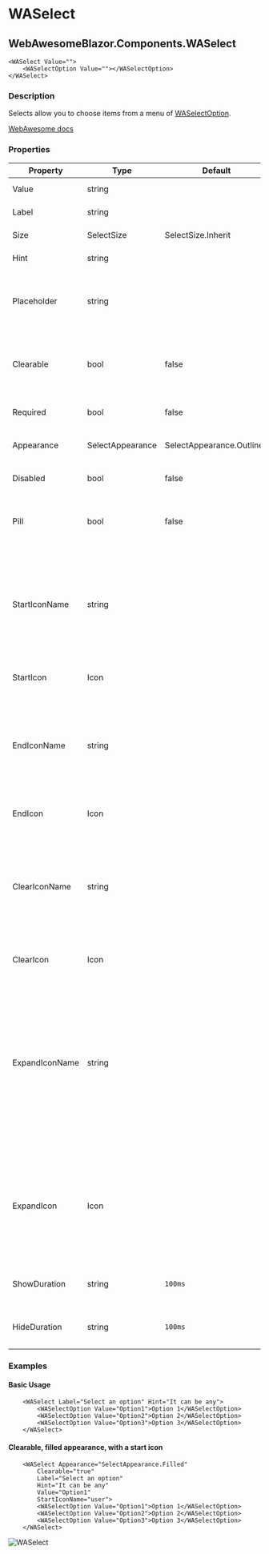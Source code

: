 ﻿# WASelect
## WebAwesomeBlazor.Components.WASelect

```HTML+Razor
<WASelect Value="">
	<WASelectOption Value=""></WASelectOption>
</WASelect>
```

### Description
Selects allow you to choose items from a menu of [WASelectOption](/docs/WASelectOption).

[WebAwesome docs](https://webawesome.com/docs/components/select/)

### Properties
| Property | Type   | Default | Description                              |
|----------|--------|---------|------------------------------------------|
| Value | string |  | The select's value.  |
| Label | string |  | The select's label.  |
| Size | SelectSize | SelectSize.Inherit | The select's size. |
| Hint | string |  | The select's hint. |
| Placeholder | string |  | Placeholder text to show as a hint when the select is empty. |
| Clearable | bool | false | Adds a clear button (with-clear) when the select is not empty. |
| Required | bool | false | The select's required attribute. |
| Appearance | SelectAppearance | SelectAppearance.Outlined | The select's visual appearance. |
| Disabled | bool | false | Disables the select control. |
| Pill | bool | false | Draws a pill-style select with rounded edges. |
| StartIconName | string |  | The name of the icon to draw in the start slot. Available names depend on the icon library being used. |
| StartIcon | Icon |  | The icon to draw in the start slot. |
| EndIconName | string |  | The name of the icon to draw in the end slot. Available names depend on the icon library being used. |
| EndIcon | Icon |  | The icon to draw in the end slot. |
| ClearIconName | string |  | The name of the icon to draw in the clear slot. Available names depend on the icon library being used. |
| ClearIcon | Icon |  | The icon to draw in the clear slot. |
| ExpandIconName | string |  | The name of the icon to draw in the when the control is expanded and collapsed. Rotates on open and close. Available names depend on the icon library being used. |
| ExpandIcon | Icon |  | The name of the icon to draw in the when the control is expanded and collapsed. Rotates on open and close. |
| ShowDuration | string | `100ms` | The duration of the show animation. |
| HideDuration | string | `100ms` | The duration of the hide animation. |

### Examples

#### Basic Usage
```HTML+Razor
    <WASelect Label="Select an option" Hint="It can be any">
        <WASelectOption Value="Option1">Option 1</WASelectOption>
        <WASelectOption Value="Option2">Option 2</WASelectOption>
        <WASelectOption Value="Option3">Option 3</WASelectOption>
    </WASelect>
```

#### Clearable, filled appearance, with a start icon
```HTML+Razor
    <WASelect Appearance="SelectAppearance.Filled"
        Clearable="true" 
        Label="Select an option" 
        Hint="It can be any" 
        Value="Option1"
        StartIconName="user">
        <WASelectOption Value="Option1">Option 1</WASelectOption>
        <WASelectOption Value="Option2">Option 2</WASelectOption>
        <WASelectOption Value="Option3">Option 3</WASelectOption>
    </WASelect>
```

![WASelect](https://github.com/user-attachments/assets/35178b92-b1a7-472b-9019-f4c32e61412a)